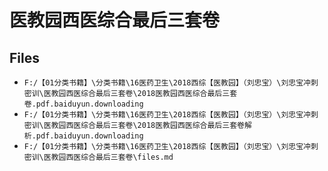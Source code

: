 # 医教园西医综合最后三套卷

## Files

- `F:/【01分类书籍】\分类书籍\16医药卫生\2018西综【医教园】（刘忠宝）\刘忠宝冲刺密训\医教园西医综合最后三套卷\2018医教园西医综合最后三套卷.pdf.baiduyun.downloading`
- `F:/【01分类书籍】\分类书籍\16医药卫生\2018西综【医教园】（刘忠宝）\刘忠宝冲刺密训\医教园西医综合最后三套卷\2018医教园西医综合最后三套卷解析.pdf.baiduyun.downloading`
- `F:/【01分类书籍】\分类书籍\16医药卫生\2018西综【医教园】（刘忠宝）\刘忠宝冲刺密训\医教园西医综合最后三套卷\files.md`
